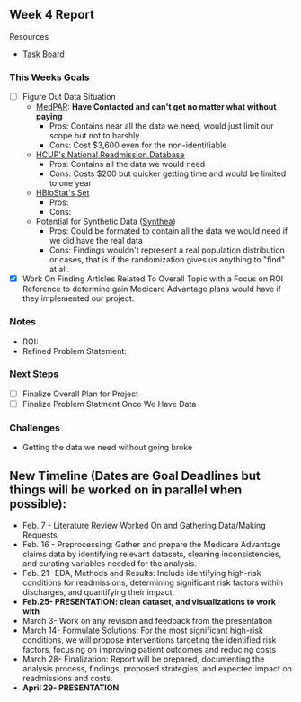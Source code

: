 ## Week 4 Report

Resources
- [Task Board](https://github.com/users/anderson-nicole/projects/2)

### This Weeks Goals
- [ ] Figure Out Data Situation
  - [MedPAR](https://www.cms.gov/data-research/files-for-order/limited-data-set-lds-files/medpar-limited-data-set-lds-hospital-national): **Have Contacted and can't get no matter what without paying**
    - Pros: Contains near all the data we need, would just limit our scope but not to harshly
    - Cons: Cost $3,600 even for the non-identifiable 
  - [HCUP's National Readmission Database](https://hcup-us.ahrq.gov/nrdoverview.jsp)
    - Pros: Contains all the data we would need
    - Cons: Costs $200 but quicker getting time and would be limited to one year
  - [HBioStat's Set](https://archive.ics.uci.edu/dataset/880/support2)
    - Pros:
    - Cons: 
  - Potential for Synthetic Data ([Synthea](https://synthetichealth.github.io/synthea/))
    - Pros: Could be formated to contain all the data we would need if we did have the real data
    - Cons: Findings wouldn't represent a real population distribution or cases, that is if the randomization gives us anything to "find" at all.
- [X] Work On Finding Articles Related To Overall Topic with a Focus on ROI Reference to determine gain Medicare Advantage plans would have if they implemented our project.

### Notes
- ROI:
- Refined Problem Statement: 


### Next Steps
- [ ] Finalize Overall Plan for Project
- [ ] Finalize Problem Statment Once We Have Data

### Challenges
- Getting the data we need without going broke

## __New Timeline (Dates are Goal Deadlines but things will be worked on in parallel when possible):__
- Feb. 7 - Literature Review Worked On and Gathering Data/Making Requests
- Feb. 16 - Preprocessing: Gather and prepare the Medicare Advantage claims data by identifying relevant datasets, cleaning inconsistencies, and curating variables needed for the analysis.
- Feb. 21- EDA, Methods and Results: Include identifying high-risk conditions for readmissions, determining significant risk factors within discharges, and quantifying their impact.
- **Feb.25- PRESENTATION: clean dataset, and visualizations to work with**
- March 3- Work on any revision and feedback from the presentation
- March 14- Formulate Solutions: For the most significant high-risk conditions, we will propose interventions targeting the identified risk factors, focusing on improving patient outcomes and reducing costs
- March 28- Finalization: Report will be prepared, documenting the analysis process, findings, proposed strategies, and expected impact on readmissions and costs.
- **April 29- PRESENTATION**
